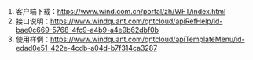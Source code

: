 1. 客户端下载：https://www.wind.com.cn/portal/zh/WFT/index.html
2. 接口说明：https://www.windquant.com/qntcloud/apiRefHelp/id-bae0c669-5768-4fc9-a4b9-a4e9b62dbf0b
3. 使用样例：https://www.windquant.com/qntcloud/apiTemplateMenu/id-edad0e51-422e-4cdb-a04d-b7f314ca3287